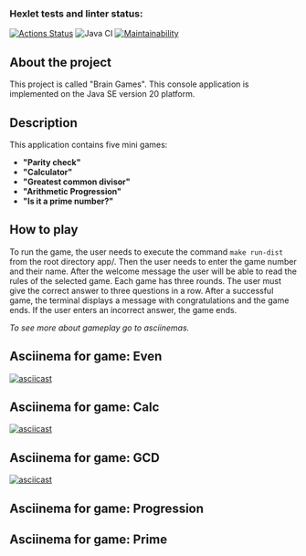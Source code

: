 ### Hexlet tests and linter status:
[![Actions Status](https://github.com/gpiento/java-project-lvl1/workflows/hexlet-check/badge.svg)](https://github.com/gpiento/java-project-lvl1/actions)
![Java CI](https://github.com/hexlet-boilerplates/java-package/workflows/Java%20CI/badge.svg)
[![Maintainability](https://api.codeclimate.com/v1/badges/5f917a5cde2b3ae8316b/maintainability)](https://codeclimate.com/github/gpiento/java-project-lvl1/maintainability)

## About the project
This project is called "Brain Games".
This console application is implemented on the Java SE version 20 platform.

## Description
This application contains five mini games:
* **"Parity check"**
* **"Calculator"**
* **"Greatest common divisor"**
* **"Arithmetic Progression"**
* **"Is it a prime number?"**

## How to play
To run the game, the user needs to execute the command `make run-dist` from the root directory app/. Then the user needs to enter the game number and their name. After the welcome message the user will be able to read the rules of the selected game.
Each game has three rounds. The user must give the correct answer to three questions in a row. After a successful game, the terminal displays a message with congratulations and the game ends. If the user enters an incorrect answer, the game ends.

*To see more about gameplay go to asciinemas.*

## Asciinema for game: Even
[![asciicast](https://asciinema.org/a/3Pb1PxQa7GH8otOvoOXaO1GVJ.svg)](https://asciinema.org/a/3Pb1PxQa7GH8otOvoOXaO1GVJ)

## Asciinema for game: Calc
[![asciicast](https://asciinema.org/a/lpwJv8hzilyYHyJgwMUfIn8P0.svg)](https://asciinema.org/a/lpwJv8hzilyYHyJgwMUfIn8P0)

## Asciinema for game: GCD
[![asciicast](https://asciinema.org/a/ap1aBXU8uv0IUggzcwPtzdfLt.svg)](https://asciinema.org/a/ap1aBXU8uv0IUggzcwPtzdfLt)

## Asciinema for game: Progression

## Asciinema for game: Prime